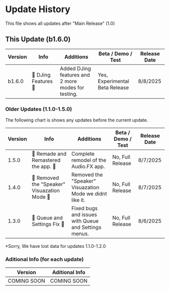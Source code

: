 # Update History
This file shows all updates after "Main Release" (1.0)

## This Update (b1.6.0)
| Version | Info | Additions | Beta / Demo / Test | Release Date |
| ------- | ------------------ | ------------------ | ------------------|---------------|
| b1.6.0   | 🔨 DJing Features 🎵 | Added DJing features and 2 more modes for testing. | Yes, Experimental Beta Release | 8/8/2025 |

### Older Updates (1.1.0-1.5.0)

The following chart is shows any updates before the current update.

| Version | Info | Additions | Beta / Demo / Test | Release Date |
| ------- | ------------------ | ------------------ | ------------------| ---------------- |
| 1.5.0   | 🔨 Remade and Remastered the app. 🎵 | Complete remodel of the Audio.FX app. | No, Full Release | 8/7/2025 |
| 1.4.0   | 🔨 Removed the "Speaker" Visuazation Mode 🔣 | Removed the "Speaker" Visuazation Mode we didnt like it. | No, Full Release | 8/7/2025 |
| 1.3.0   | 🔨 Queue and Settings Fix 🔣 | Fixed bugs and issues with Queue and Settings menus. | No, Full Release | 8/6/2025 |

*Sorry, We have lost data for updates 1.1.0-1.2.0

### Aditional Info (for each update)

| Version | Aditional Info |
| ------- | -------------- |
| COMING SOON | COMING SOON |
